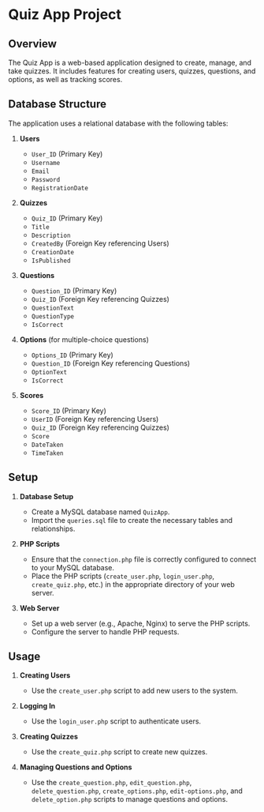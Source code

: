 # Quiz App Project

## Overview

The Quiz App is a web-based application designed to create, manage, and take quizzes. It includes features for creating users, quizzes, questions, and options, as well as tracking scores.

## Database Structure

The application uses a relational database with the following tables:

1. **Users**
   - `User_ID` (Primary Key)
   - `Username`
   - `Email`
   - `Password`
   - `RegistrationDate`

2. **Quizzes**
   - `Quiz_ID` (Primary Key)
   - `Title`
   - `Description`
   - `CreatedBy` (Foreign Key referencing Users)
   - `CreationDate`
   - `IsPublished`

3. **Questions**
   - `Question_ID` (Primary Key)
   - `Quiz_ID` (Foreign Key referencing Quizzes)
   - `QuestionText`
   - `QuestionType`
   - `IsCorrect`

4. **Options** (for multiple-choice questions)
   - `Options_ID` (Primary Key)
   - `Question_ID` (Foreign Key referencing Questions)
   - `OptionText`
   - `IsCorrect`

5. **Scores**
   - `Score_ID` (Primary Key)
   - `UserID` (Foreign Key referencing Users)
   - `Quiz_ID` (Foreign Key referencing Quizzes)
   - `Score`
   - `DateTaken`
   - `TimeTaken`

## Setup

1. **Database Setup**
   - Create a MySQL database named `QuizApp`.
   - Import the `queries.sql` file to create the necessary tables and relationships.

2. **PHP Scripts**
   - Ensure that the `connection.php` file is correctly configured to connect to your MySQL database.
   - Place the PHP scripts (`create_user.php`, `login_user.php`, `create_quiz.php`, etc.) in the appropriate directory of your web server.

3. **Web Server**
   - Set up a web server (e.g., Apache, Nginx) to serve the PHP scripts.
   - Configure the server to handle PHP requests.

## Usage

1. **Creating Users**
   - Use the `create_user.php` script to add new users to the system.

2. **Logging In**
   - Use the `login_user.php` script to authenticate users.

3. **Creating Quizzes**
   - Use the `create_quiz.php` script to create new quizzes.

4. **Managing Questions and Options**
   - Use the `create_question.php`, `edit_question.php`, `delete_question.php`, `create_options.php`, `edit-options.php`, and `delete_option.php` scripts to manage questions and options.

